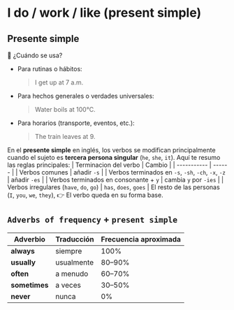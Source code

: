 # I do / work / like (present simple)

## Presente simple
📌 ¿Cuándo se usa?
- Para rutinas o hábitos:
    > I get up at 7 a.m.
- Para hechos generales o verdades universales:
    > Water boils at 100°C.
- Para horarios (transporte, eventos, etc.):
    > The train leaves at 9.

En el **presente simple** en inglés, los verbos se modifican principalmente cuando el sujeto es **tercera persona singular** (`he`, `she`, `it`). Aquí te resumo las reglas principales:
| Terminacion del verbo | Cambio | 
| ----------- | ------ |
| Verbos comunes | añadir `-s` |
| Verbos terminados en `-s`, `-sh`, `-ch`, `-x`, `-z` | añadir `-es` |
| Verbos terminados en consonante + `y` | cambia `y` por `-ies` |
| Verbos irregulares (`have`, `do`, `go`) | `has`, `does`, `goes` |
El resto de las personas (`I`, `you`, `we`, `they`), 👉 El verbo queda en su forma base.

## `Adverbs of frequency` + `present simple`

| Adverbio      | Traducción | Frecuencia aproximada |
| ------------- | ---------- | --------------------- |
| **always**    | siempre    | 100%                  |
| **usually**   | usualmente | 80–90%                |
| **often**     | a menudo   | 60–70%                |
| **sometimes** | a veces    | 30–50%                |
| **never**     | nunca      | 0%                    |

